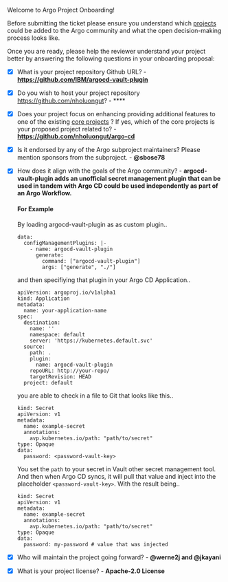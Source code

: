 Welcome to Argo Project Onboarding!

Before submitting the ticket please ensure you understand which [projects](../../community/ecosystem-projects.md) could be added to the Argo community and what the open decision-making process looks like.

Once you are ready, please help the reviewer understand your project better by
answering the following questions in your onboarding proposal:

- [x] What is your project repository Github URL? - **https://github.com/IBM/argocd-vault-plugin**
- [x] Do you wish to host your project repository  https://github.com/nholuongut? - ****
- [x] Does your project focus on enhancing providing additional features to one of the existing [core
 projects](https://github.com/nholuongut/argoproj#what-is-argoproj) ? If yes, which of the core projects is your proposed project related to? - **https://github.com/nholuongut/argo-cd**
- [x] Is it endorsed by any of the Argo subproject maintainers? Please mention sponsors from the subproject. - **@sbose78**
- [x] How does it align with the goals of the Argo community? - **argocd-vault-plugin adds an unofficial secret management plugin that can be used in tandem with Argo CD could be used independently as part of an Argo Workflow.**

  #### For Example

  By loading argocd-vault-plugin as as custom plugin..
  ```
  data:
    configManagementPlugins: |-
      - name: argocd-vault-plugin
        generate:
          command: ["argocd-vault-plugin"]
          args: ["generate", "./"]
  ```
  and then specifiying that plugin in your Argo CD Application..
  ```
  apiVersion: argoproj.io/v1alpha1
  kind: Application
  metadata:
    name: your-application-name
  spec:
    destination:
      name: ''
      namespace: default
      server: 'https://kubernetes.default.svc'
    source:
      path: .
      plugin:
        name: argocd-vault-plugin
      repoURL: http://your-repo/
      targetRevision: HEAD
    project: default
  ```
  you are able to check in a file to Git that looks like this..
  ```
  kind: Secret
  apiVersion: v1
  metadata:
    name: example-secret
    annotations:
      avp.kubernetes.io/path: "path/to/secret"
  type: Opaque
  data:
    password: <password-vault-key>
  ```
  You set the `path` to your secret in Vault other secret management tool. And then when Argo CD syncs, it will pull that value and inject into the placeholder `<password-vault-key>`. With the result being..
  ```
  kind: Secret
  apiVersion: v1
  metadata:
    name: example-secret
    annotations:
      avp.kubernetes.io/path: "path/to/secret"
  type: Opaque
  data:
    password: my-password # value that was injected
  ```
- [x] Who will maintain the project going forward? - **@werne2j and @jkayani**
- [x] What is your project license? - **Apache-2.0 License**
